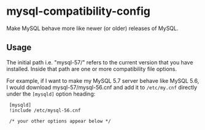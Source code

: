 # mysql-compatibility-config

Make MySQL behave more like newer (or older) releases of MySQL.

## Usage

The initial path i.e. "mysql-57/" refers to the current version that you have installed.  Inside that path are one or more compatibility file options.

For example, if I want to make my MySQL 5.7 server behave like MySQL 5.6, I would download mysql-57/mysql-56.cnf and add it to `/etc/my.cnf` directly under the `[mysqld]` option heading:

     [mysqld]
     !include /etc/mysql-56.cnf
     
     /* your other options appear below */
